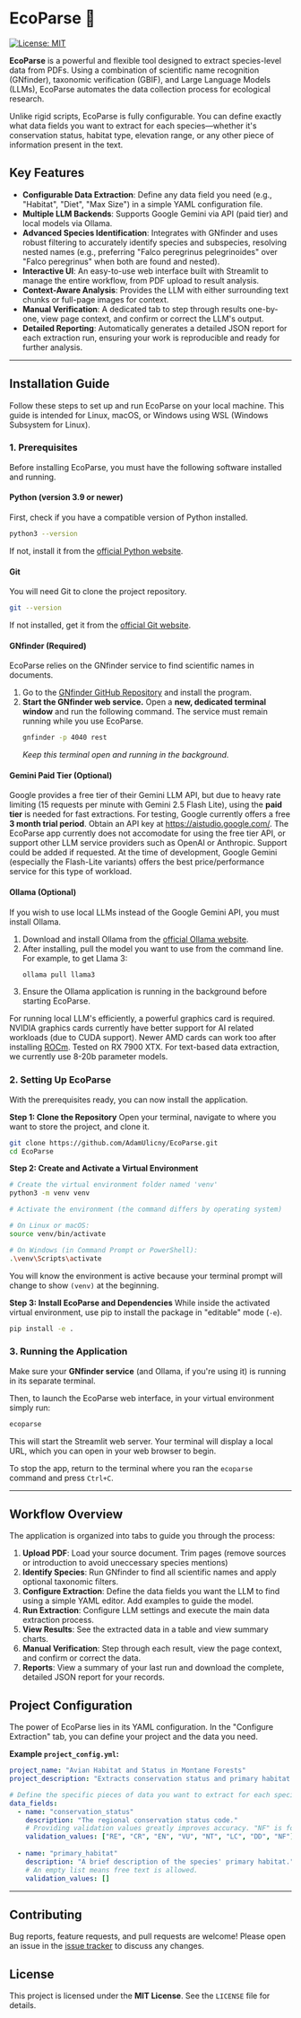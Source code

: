 # EcoParse 🦎

[![License: MIT](https://img.shields.io/badge/License-MIT-yellow.svg)](https://opensource.org/licenses/MIT)

**EcoParse** is a powerful and flexible tool designed to extract species-level data from PDFs. Using a combination of scientific name recognition (GNfinder), taxonomic verification (GBIF), and Large Language Models (LLMs), EcoParse automates the data collection process for ecological research.

Unlike rigid scripts, EcoParse is fully configurable. You can define exactly what data fields you want to extract for each species—whether it's conservation status, habitat type, elevation range, or any other piece of information present in the text.

## Key Features

-   **Configurable Data Extraction**: Define any data field you need (e.g., "Habitat", "Diet", "Max Size") in a simple YAML configuration file.
-   **Multiple LLM Backends**: Supports Google Gemini via API (paid tier) and local models via Ollama.
-   **Advanced Species Identification**: Integrates with GNfinder and uses robust filtering to accurately identify species and subspecies, resolving nested names (e.g., preferring "Falco peregrinus pelegrinoides" over "Falco peregrinus" when both are found and nested).
-   **Interactive UI**: An easy-to-use web interface built with Streamlit to manage the entire workflow, from PDF upload to result analysis.
-   **Context-Aware Analysis**: Provides the LLM with either surrounding text chunks or full-page images for context.
-   **Manual Verification**: A dedicated tab to step through results one-by-one, view page context, and confirm or correct the LLM's output.
-   **Detailed Reporting**: Automatically generates a detailed JSON report for each extraction run, ensuring your work is reproducible and ready for further analysis.

---

## Installation Guide

Follow these steps to set up and run EcoParse on your local machine. This guide is intended for Linux, macOS, or Windows using WSL (Windows Subsystem for Linux).

### 1. Prerequisites

Before installing EcoParse, you must have the following software installed and running.

#### **Python (version 3.9 or newer)**
First, check if you have a compatible version of Python installed.

```bash
python3 --version
```
If not, install it from the [official Python website](https://www.python.org/downloads/).

#### **Git**
You will need Git to clone the project repository.
```bash
git --version
```
If not installed, get it from the [official Git website](https://git-scm.com/downloads).

#### **GNfinder (Required)**
EcoParse relies on the GNfinder service to find scientific names in documents.
1.  Go to the [GNfinder GitHub Repository](https://github.com/gnames/gnfinder/) and install the program.
2.  **Start the GNfinder web service.** Open a **new, dedicated terminal window** and run the following command. The service must remain running while you use EcoParse.
    ```bash
    gnfinder -p 4040 rest
    ```
    *Keep this terminal open and running in the background.*

#### **Gemini Paid Tier (Optional)**
Google provides a free tier of their Gemini LLM API, but due to heavy rate limiting (15 requests per minute with Gemini 2.5 Flash Lite), using the **paid tier** is needed for fast extractions. 
For testing, Google currently offers a free **3 month trial period**.
Obtain an API key at https://aistudio.google.com/.
The EcoParse app currently does not accomodate for using the free tier API, or support other LLM service providers such as OpenAI or Anthropic. Support could be added if requested.
At the time of development, Google Gemini (especially the Flash-Lite variants) offers the best price/performance service for this type of workload.

#### **Ollama (Optional)**
If you wish to use local LLMs instead of the Google Gemini API, you must install Ollama.
1.  Download and install Ollama from the [official Ollama website](https://ollama.ai/).
2.  After installing, pull the model you want to use from the command line. For example, to get Llama 3:
    ```bash
    ollama pull llama3
    ```
3.  Ensure the Ollama application is running in the background before starting EcoParse.

For running local LLM's efficiently, a powerful graphics card is required.
NVIDIA graphics cards currently have better support for AI related workloads (due to CUDA support).
Newer AMD cards can work too after installing [ROCm](https://www.amd.com/en/products/software/rocm.html). Tested on RX 7900 XTX.
For text-based data extraction, we currently use 8-20b parameter models.

### 2. Setting Up EcoParse

With the prerequisites ready, you can now install the application.

**Step 1: Clone the Repository**
Open your terminal, navigate to where you want to store the project, and clone it.
```bash
git clone https://github.com/AdamUlicny/EcoParse.git
cd EcoParse
```

**Step 2: Create and Activate a Virtual Environment**

```bash
# Create the virtual environment folder named 'venv'
python3 -m venv venv

# Activate the environment (the command differs by operating system)

# On Linux or macOS:
source venv/bin/activate

# On Windows (in Command Prompt or PowerShell):
.\venv\Scripts\activate
```
You will know the environment is active because your terminal prompt will change to show `(venv)` at the beginning.

**Step 3: Install EcoParse and Dependencies**
While inside the activated virtual environment, use pip to install the package in "editable" mode (`-e`).
```bash
pip install -e .
```

### 3. Running the Application

Make sure your **GNfinder service** (and Ollama, if you're using it) is running in its separate terminal.

Then, to launch the EcoParse web interface, in your virtual environment simply run:
```bash
ecoparse
```
This will start the Streamlit web server. Your terminal will display a local URL, which you can open in your web browser to begin.

To stop the app, return to the terminal where you ran the `ecoparse` command and press `Ctrl+C`.

---

## Workflow Overview

The application is organized into tabs to guide you through the process:

1.  **Upload PDF**: Load your source document. Trim pages (remove sources or introduction to avoid uneccessary species mentions)
2.  **Identify Species**: Run GNfinder to find all scientific names and apply optional taxonomic filters.
3.  **Configure Extraction**: Define the data fields you want the LLM to find using a simple YAML editor. Add examples to guide the model.
4.  **Run Extraction**: Configure LLM settings and execute the main data extraction process.
5.  **View Results**: See the extracted data in a table and view summary charts.
6.  **Manual Verification**: Step through each result, view the page context, and confirm or correct the data.
7.  **Reports**: View a summary of your last run and download the complete, detailed JSON report for your records.

## Project Configuration

The power of EcoParse lies in its YAML configuration. In the "Configure Extraction" tab, you can define your project and the data you need.

**Example `project_config.yml`:**
```yaml
project_name: "Avian Habitat and Status in Montane Forests"
project_description: "Extracts conservation status and primary habitat for bird species."

# Define the specific pieces of data you want to extract for each species.
data_fields:
  - name: "conservation_status"
    description: "The regional conservation status code."
    # Providing validation values greatly improves accuracy. "NF" is for "Not Found".
    validation_values: ["RE", "CR", "EN", "VU", "NT", "LC", "DD", "NF"]
  
  - name: "primary_habitat"
    description: "A brief description of the species' primary habitat."
    # An empty list means free text is allowed.
    validation_values: []
```

---

## Contributing

Bug reports, feature requests, and pull requests are welcome! Please open an issue in the [issue tracker](https://github.com/AdamUlicny/EcoParse/issues) to discuss any changes.

## License

This project is licensed under the **MIT License**. See the `LICENSE` file for details.